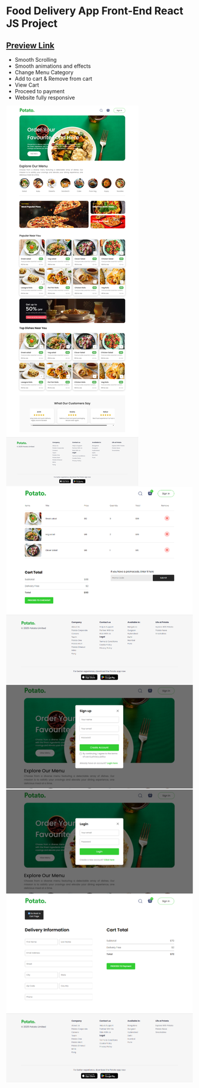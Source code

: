 # Food Delivery App Front-End React JS Project
<h2><a href="https://verdant-bombolone-ff3195.netlify.app/" target="_blank">Preview Link</a></h2>

- Smooth Scrolling
- Smooth animations and effects
- Change Menu Category
- Add to cart & Remove from cart
- View Cart
- Proceed to payment
- Website fully responsive

<img src='/screenshot/1.png'>
<img src='/screenshot/2.png'>
<img src='/screenshot/3.png'>
<img src='/screenshot/4.png'>
<img src='/screenshot/5.png'>

